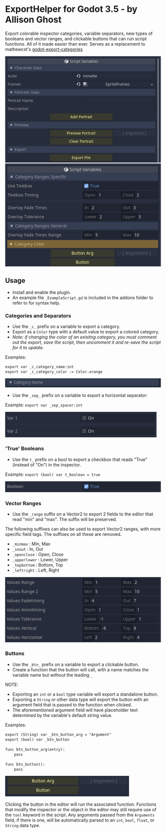 
# ExportHelper for Godot 3.5 - by Allison Ghost

Export colorable inspector categories, variable separators, new types of booleans and vector ranges, and clickable buttons that can run script functions. All of it made easier than ever.
Serves as a replacement to mathewcst's [godot-export-categories](https://github.com/mathewcst/godot-export-categories)

![cover](./img/Preview.png "Preview")
![cover](./img/Preview2.png "Preview2")

## Usage

- Install and enable the plugin.
- An example file `_ExampleScript.gd` is included in the addons folder to refer to for syntax help.

### Categories and Separators
- Use the `_c_` prefix on a variable to export a category.
- Export as a `Color` type with a default value to export a colored category.
- *Note: if changing the color of an exisitng category, you must comment out the export, save the script, then uncomment it and re-save the script for it to update.*

Examples:
```
export var _c_category_name:int
export var _c_category_color := Color.orange
```
![cover](./img/category.png "Categories")

- Use the `_sep_` prefix on a variable to export a horizontal separator:

Example: ```export var _sep_spacer:int```

![cover](./img/separator.png "Separators")

### 'True' Booleans

- Use the `t_` prefix on a bool to export a checkbox that reads "True" (instead of "On") in the inspector.

Example: ```export (bool) var t_boolean = true```

![cover](./img/trueboolean.png "Booleans")

### Vector Ranges

- Use the `_range` suffix on a Vector2 to export 2 fields to the editor that read "min" and "max". The suffix will be preserved.

The following suffixes can also be used to export Vector2 ranges, with more specific field tags. The suffixes on all these are removed.

- `_minmax` : Min, Max
- `_inout` : In, Out
- `_openclose` : Open, Close
- `_upperlower` : Lower, Upper
- `_topbottom` : Bottom, Top
- `_leftright` : Left, Right

![cover](./img/vectorranges.png "Vector Ranges")

### Buttons

- Use the `_btn_` prefix on a variable to export a clickable button.
- Create a function that the button will call, with a name matches the variable name but without the leading `_`

NOTE:
- Exporting an `int` or a `bool` type variable will export a standalone button.
- Exporting a `String` or other data type will export the button with an argument field that is passed to the function when clicked.
- The aforementioned argument field will have placeholder text determined by the variable's default string value.

Examples:
```
export (String) var _btn_button_arg = "Argument"
export (bool) var _btn_button

func btn_button_arg(entry):
	pass

func btn_button():
	pass

```
![cover](./img/buttons.png "Buttons")

Clicking the button in the editor will run the associated function. Functions that modify the inspector or the object in the editor may still require use of the `tool` keyword in the script. Any arguments passed from the `Arguments` field, if there is one, will be automatically parsed to an `int`, `bool`, `float`, or `String` data type.
